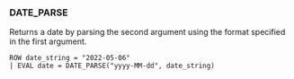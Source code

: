 <!--
This is generated by ESQL's AbstractFunctionTestCase. Do no edit it. See ../README.md for how to regenerate it.
-->

### DATE_PARSE
Returns a date by parsing the second argument using the format specified in the first argument.

```
ROW date_string = "2022-05-06"
| EVAL date = DATE_PARSE("yyyy-MM-dd", date_string)
```
